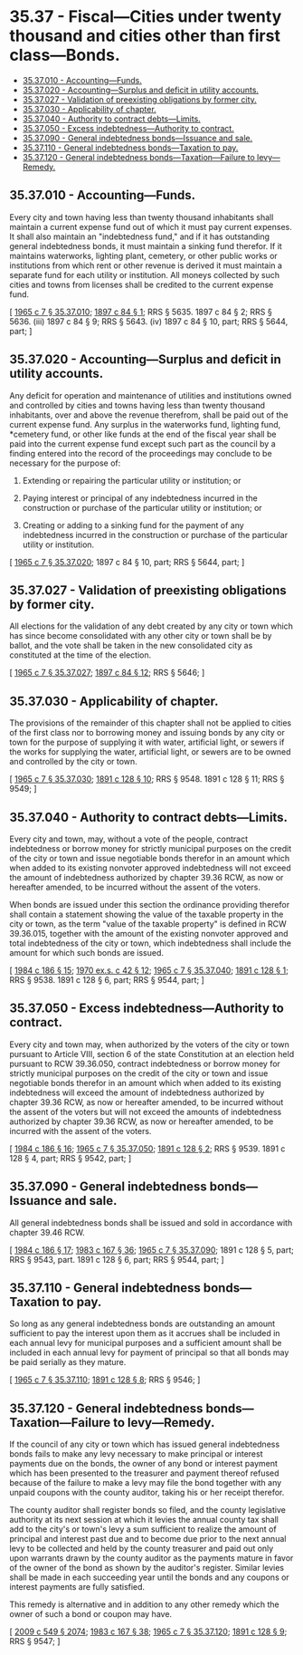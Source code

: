 # 35.37 - Fiscal—Cities under twenty thousand and cities other than first class—Bonds.
* [35.37.010 - Accounting—Funds.](#3537010---accountingfunds)
* [35.37.020 - Accounting—Surplus and deficit in utility accounts.](#3537020---accountingsurplus-and-deficit-in-utility-accounts)
* [35.37.027 - Validation of preexisting obligations by former city.](#3537027---validation-of-preexisting-obligations-by-former-city)
* [35.37.030 - Applicability of chapter.](#3537030---applicability-of-chapter)
* [35.37.040 - Authority to contract debts—Limits.](#3537040---authority-to-contract-debtslimits)
* [35.37.050 - Excess indebtedness—Authority to contract.](#3537050---excess-indebtednessauthority-to-contract)
* [35.37.090 - General indebtedness bonds—Issuance and sale.](#3537090---general-indebtedness-bondsissuance-and-sale)
* [35.37.110 - General indebtedness bonds—Taxation to pay.](#3537110---general-indebtedness-bondstaxation-to-pay)
* [35.37.120 - General indebtedness bonds—Taxation—Failure to levy—Remedy.](#3537120---general-indebtedness-bondstaxationfailure-to-levyremedy)
## 35.37.010 - Accounting—Funds.
Every city and town having less than twenty thousand inhabitants shall maintain a current expense fund out of which it must pay current expenses. It shall also maintain an "indebtedness fund," and if it has outstanding general indebtedness bonds, it must maintain a sinking fund therefor. If it maintains waterworks, lighting plant, cemetery, or other public works or institutions from which rent or other revenue is derived it must maintain a separate fund for each utility or institution. All moneys collected by such cities and towns from licenses shall be credited to the current expense fund.

\[ [1965 c 7 § 35.37.010](https://leg.wa.gov/CodeReviser/documents/sessionlaw/1965c7.pdf?cite=1965%20c%207%20§%2035.37.010); [1897 c 84 § 1](https://leg.wa.gov/CodeReviser/documents/sessionlaw/1897c84.pdf?cite=1897%20c%2084%20§%201); RRS § 5635.   1897 c 84 § 2; RRS § 5636. (iii)  1897 c 84 § 9; RRS § 5643. (iv) 1897 c 84 § 10, part; RRS § 5644, part; \]

## 35.37.020 - Accounting—Surplus and deficit in utility accounts.
Any deficit for operation and maintenance of utilities and institutions owned and controlled by cities and towns having less than twenty thousand inhabitants, over and above the revenue therefrom, shall be paid out of the current expense fund. Any surplus in the waterworks fund, lighting fund, *cemetery fund, or other like funds at the end of the fiscal year shall be paid into the current expense fund except such part as the council by a finding entered into the record of the proceedings may conclude to be necessary for the purpose of:

1. Extending or repairing the particular utility or institution; or

2. Paying interest or principal of any indebtedness incurred in the construction or purchase of the particular utility or institution; or

3. Creating or adding to a sinking fund for the payment of any indebtedness incurred in the construction or purchase of the particular utility or institution.

\[ [1965 c 7 § 35.37.020](https://leg.wa.gov/CodeReviser/documents/sessionlaw/1965c7.pdf?cite=1965%20c%207%20§%2035.37.020); 1897 c 84 § 10, part; RRS § 5644, part; \]

## 35.37.027 - Validation of preexisting obligations by former city.
All elections for the validation of any debt created by any city or town which has since become consolidated with any other city or town shall be by ballot, and the vote shall be taken in the new consolidated city as constituted at the time of the election.

\[ [1965 c 7 § 35.37.027](https://leg.wa.gov/CodeReviser/documents/sessionlaw/1965c7.pdf?cite=1965%20c%207%20§%2035.37.027); [1897 c 84 § 12](https://leg.wa.gov/CodeReviser/documents/sessionlaw/1897c84.pdf?cite=1897%20c%2084%20§%2012); RRS § 5646; \]

## 35.37.030 - Applicability of chapter.
The provisions of the remainder of this chapter shall not be applied to cities of the first class nor to borrowing money and issuing bonds by any city or town for the purpose of supplying it with water, artificial light, or sewers if the works for supplying the water, artificial light, or sewers are to be owned and controlled by the city or town.

\[ [1965 c 7 § 35.37.030](https://leg.wa.gov/CodeReviser/documents/sessionlaw/1965c7.pdf?cite=1965%20c%207%20§%2035.37.030); [1891 c 128 § 10](https://leg.wa.gov/CodeReviser/documents/sessionlaw/1891c128.pdf?cite=1891%20c%20128%20§%2010); RRS § 9548.   1891 c 128 § 11; RRS § 9549; \]

## 35.37.040 - Authority to contract debts—Limits.
Every city and town, may, without a vote of the people, contract indebtedness or borrow money for strictly municipal purposes on the credit of the city or town and issue negotiable bonds therefor in an amount which when added to its existing nonvoter approved indebtedness will not exceed the amount of indebtedness authorized by chapter 39.36 RCW, as now or hereafter amended, to be incurred without the assent of the voters.

When bonds are issued under this section the ordinance providing therefor shall contain a statement showing the value of the taxable property in the city or town, as the term "value of the taxable property" is defined in RCW 39.36.015, together with the amount of the existing nonvoter approved and total indebtedness of the city or town, which indebtedness shall include the amount for which such bonds are issued.

\[ [1984 c 186 § 15](https://leg.wa.gov/CodeReviser/documents/sessionlaw/1984c186.pdf?cite=1984%20c%20186%20§%2015); [1970 ex.s. c 42 § 12](https://leg.wa.gov/CodeReviser/documents/sessionlaw/1970ex1c42.pdf?cite=1970%20ex.s.%20c%2042%20§%2012); [1965 c 7 § 35.37.040](https://leg.wa.gov/CodeReviser/documents/sessionlaw/1965c7.pdf?cite=1965%20c%207%20§%2035.37.040); [1891 c 128 § 1](https://leg.wa.gov/CodeReviser/documents/sessionlaw/1891c128.pdf?cite=1891%20c%20128%20§%201); RRS § 9538.  1891 c 128 § 6, part; RRS § 9544, part; \]

## 35.37.050 - Excess indebtedness—Authority to contract.
Every city and town may, when authorized by the voters of the city or town pursuant to Article VIII, section 6 of the state Constitution at an election held pursuant to RCW 39.36.050, contract indebtedness or borrow money for strictly municipal purposes on the credit of the city or town and issue negotiable bonds therefor in an amount which when added to its existing indebtedness will exceed the amount of indebtedness authorized by chapter 39.36 RCW, as now or hereafter amended, to be incurred without the assent of the voters but will not exceed the amounts of indebtedness authorized by chapter 39.36 RCW, as now or hereafter amended, to be incurred with the assent of the voters.

\[ [1984 c 186 § 16](https://leg.wa.gov/CodeReviser/documents/sessionlaw/1984c186.pdf?cite=1984%20c%20186%20§%2016); [1965 c 7 § 35.37.050](https://leg.wa.gov/CodeReviser/documents/sessionlaw/1965c7.pdf?cite=1965%20c%207%20§%2035.37.050); [1891 c 128 § 2](https://leg.wa.gov/CodeReviser/documents/sessionlaw/1891c128.pdf?cite=1891%20c%20128%20§%202); RRS § 9539.  1891 c 128 § 4, part; RRS § 9542, part; \]

## 35.37.090 - General indebtedness bonds—Issuance and sale.
All general indebtedness bonds shall be issued and sold in accordance with chapter 39.46 RCW.

\[ [1984 c 186 § 17](https://leg.wa.gov/CodeReviser/documents/sessionlaw/1984c186.pdf?cite=1984%20c%20186%20§%2017); [1983 c 167 § 36](https://leg.wa.gov/CodeReviser/documents/sessionlaw/1983c167.pdf?cite=1983%20c%20167%20§%2036); [1965 c 7 § 35.37.090](https://leg.wa.gov/CodeReviser/documents/sessionlaw/1965c7.pdf?cite=1965%20c%207%20§%2035.37.090); 1891 c 128 § 5, part; RRS § 9543, part.  1891 c 128 § 6, part; RRS § 9544, part; \]

## 35.37.110 - General indebtedness bonds—Taxation to pay.
So long as any general indebtedness bonds are outstanding an amount sufficient to pay the interest upon them as it accrues shall be included in each annual levy for municipal purposes and a sufficient amount shall be included in each annual levy for payment of principal so that all bonds may be paid serially as they mature.

\[ [1965 c 7 § 35.37.110](https://leg.wa.gov/CodeReviser/documents/sessionlaw/1965c7.pdf?cite=1965%20c%207%20§%2035.37.110); [1891 c 128 § 8](https://leg.wa.gov/CodeReviser/documents/sessionlaw/1891c128.pdf?cite=1891%20c%20128%20§%208); RRS § 9546; \]

## 35.37.120 - General indebtedness bonds—Taxation—Failure to levy—Remedy.
If the council of any city or town which has issued general indebtedness bonds fails to make any levy necessary to make principal or interest payments due on the bonds, the owner of any bond or interest payment which has been presented to the treasurer and payment thereof refused because of the failure to make a levy may file the bond together with any unpaid coupons with the county auditor, taking his or her receipt therefor.

The county auditor shall register bonds so filed, and the county legislative authority at its next session at which it levies the annual county tax shall add to the city's or town's levy a sum sufficient to realize the amount of principal and interest past due and to become due prior to the next annual levy to be collected and held by the county treasurer and paid out only upon warrants drawn by the county auditor as the payments mature in favor of the owner of the bond as shown by the auditor's register. Similar levies shall be made in each succeeding year until the bonds and any coupons or interest payments are fully satisfied.

This remedy is alternative and in addition to any other remedy which the owner of such a bond or coupon may have.

\[ [2009 c 549 § 2074](https://lawfilesext.leg.wa.gov/biennium/2009-10/Pdf/Bills/Session%20Laws/Senate/5038.SL.pdf?cite=2009%20c%20549%20§%202074); [1983 c 167 § 38](https://leg.wa.gov/CodeReviser/documents/sessionlaw/1983c167.pdf?cite=1983%20c%20167%20§%2038); [1965 c 7 § 35.37.120](https://leg.wa.gov/CodeReviser/documents/sessionlaw/1965c7.pdf?cite=1965%20c%207%20§%2035.37.120); [1891 c 128 § 9](https://leg.wa.gov/CodeReviser/documents/sessionlaw/1891c128.pdf?cite=1891%20c%20128%20§%209); RRS § 9547; \]

